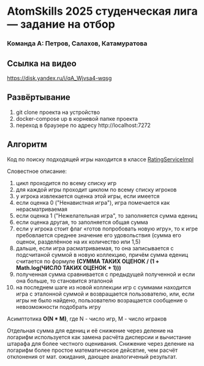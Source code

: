 # AtomSkills 2025 студенческая лига — задание на отбор
### Команда А: Петров, Салахов, Катамуратова


## Ссылка на видео

https://disk.yandex.ru/i/qA_Wjvsa4-wqsg

## Развёртывание
1. git clone проекта на устройство
2. docker-compose up в корневой папке проекта
3. переход в браузере по адресу http://localhost:7272


## Алгоритм
Код по поиску подходящей игры находится в классе [RatingServiceImpl](backend/src/main/java/ru/mephi/atomSkills25/commandA/choiceGame/services/impl/RatingServiceImpl.java) 

Словестное описание: 
1. цикл проходится по всему списку игр
2. для каждой игры проходит циклом по всему списку игроков 
3. у игрока извлекается оценка этой игры, если имеется
4. если оценка 0 ("Ненавистная игра"), игра помечается как нерасматриваемая 
5. если оценка 1 ("Нежелательная игра", то заполняется сумма едениц
6. если оценка другая, то заполняется общая сумма
7. если у игрока стоит флаг «готов попробовать
   новую игру», то к игре пребовлается среднее значение его удовольствия (сумма его оценок, разделённое на их количество или 1,5)
8. дальше, если игра расматриваемая, то она записывается с подсчитаной суммой в новую коллекцию, причём сумма едениц считается по формуле **(СУММА ТАКИХ ОЦЕНОК / (1 + Math.log(ЧИСЛО ТАКИХ ОЦЕНОК + 1)))**
9. полученная сумма сравнивается с предыдущей полученной и если она больше, то становится эталоной
10. на последнем шаге из новой коллекции игр с суммами находится игра с эталонной суммой и возвращается пользователю, или, если игры не было найдено, пользователю возращается сообщение о невозможности подобрать игру

Асимптотика **O(N * M)**, где N - число игр, M - число играков

Отдельная сумма для едениц и её снижение через деление на логарифм используется как замена расчёта дисперсии и вычистание штарафа для более честного оценивания. 
Снижение через деление на логарифм более простое математическое дейсвтие, чем расчёт отклонения от мат. ожидания, дающее аналогиченый результат.